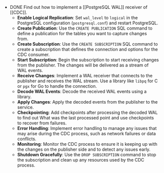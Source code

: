 - DONE Find out how to implement a [[PostgreSQL WAL]] receiver of [[CDC]].
	- **Enable Logical Replication**: Set `wal_level` to `logical` in the PostgreSQL configuration (`postgresql.conf`) and restart PostgreSQL.
	- **Create Publication**: Use the `CREATE PUBLICATION` SQL command to define a publication for the tables you want to capture changes from.
	- **Create Subscription**: Use the `CREATE SUBSCRIPTION` SQL command to create a subscription that defines the connection and options for the CDC consumer.
	- **Start Subscription**: Begin the subscription to start receiving changes from the publisher. The changes will be delivered as a stream of WAL events.
	- **Receive Changes**: Implement a WAL receiver that connects to the publisher and receives the WAL stream. Use a library like `libpq` for C or `pgx` for Go to handle the connection.
	- **Decode WAL Events**: Decode the received WAL events using a library.
	- **Apply Changes**: Apply the decoded events from the publisher to the service.
	- **Checkpointing**: Add checkpoints after processing the decoded WAL to find out What was the last processed point and use checkpoints to recover from failures.
	- **Error Handling**: Implement error handling to manage any issues that may arise during the CDC process, such as network failures or data conflicts.
	- **Monitoring**: Monitor the CDC process to ensure it is keeping up with the changes on the publisher side and to detect any issues early.
	- **Shutdown Gracefully**: Use the `DROP SUBSCRIPTION` command to stop the subscription and clean up any resources used by the CDC process.
